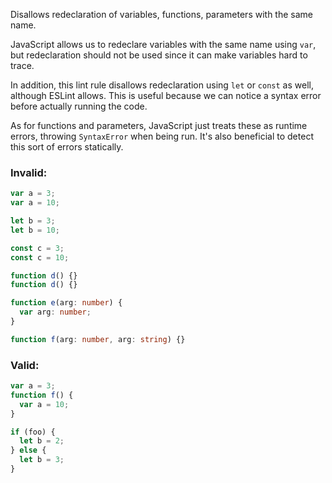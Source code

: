 Disallows redeclaration of variables, functions, parameters with the same name.

JavaScript allows us to redeclare variables with the same name using `var`, but
redeclaration should not be used since it can make variables hard to trace.

In addition, this lint rule disallows redeclaration using `let` or `const` as
well, although ESLint allows. This is useful because we can notice a syntax
error before actually running the code.

As for functions and parameters, JavaScript just treats these as runtime errors,
throwing `SyntaxError` when being run. It's also beneficial to detect this sort
of errors statically.

### Invalid:

```typescript
var a = 3;
var a = 10;

let b = 3;
let b = 10;

const c = 3;
const c = 10;

function d() {}
function d() {}

function e(arg: number) {
  var arg: number;
}

function f(arg: number, arg: string) {}
```

### Valid:

```typescript
var a = 3;
function f() {
  var a = 10;
}

if (foo) {
  let b = 2;
} else {
  let b = 3;
}
```
